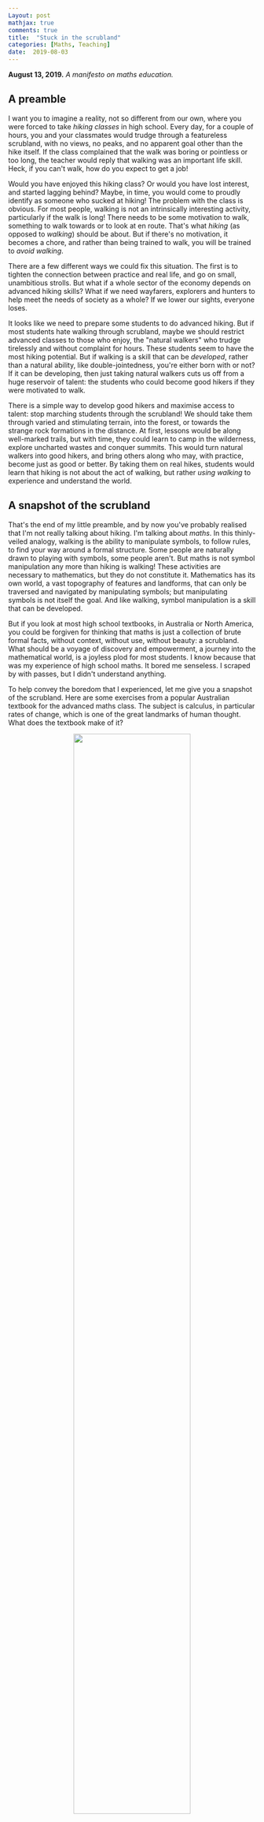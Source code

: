 ```yaml
---
Layout: post
mathjax: true
comments: true
title:  "Stuck in the scrubland"
categories: [Maths, Teaching]
date:  2019-08-03
---
```


**August 13, 2019.** *A manifesto on maths education.*

## A preamble

I want you to imagine a reality, not so different from our own, where
you were forced to take *hiking classes* in high school.
Every day, for a couple of hours, you and your classmates would trudge
through a featureless scrubland, with no views, no
peaks, and no apparent goal other than the hike itself.
If the class complained that the walk was boring or pointless or too long, the
teacher would reply that walking was an important life
skill.
Heck, if you can't walk, how do you expect to get a job!

Would you have enjoyed this hiking class?
Or would you have lost interest, and started lagging behind?
Maybe, in time, you would come to proudly identify as someone who
sucked at hiking!
The problem with the class is obvious.
For most people, walking is not an intrinsically interesting
activity, particularly if the walk is long!
There needs to be some motivation to walk, something to walk towards
or to look at en route.
That's what *hiking* (as opposed to *walking*) should be about.
But if there's no motivation, it becomes a chore, and rather than being trained to
walk, you will be trained to *avoid walking*.

There are a few different ways we could fix this situation.
The first is to tighten the connection between practice and real life,
and go on small, unambitious strolls.
But what if a whole sector of the economy
depends on advanced hiking skills?
What if we need wayfarers, explorers and hunters to help meet the
needs of society as a whole?
If we lower our sights, everyone loses.

It looks like we need to prepare some students to do advanced hiking.
But if most students hate walking through scrubland, maybe we should
restrict advanced classes to those who enjoy, the "natural walkers"
who trudge tirelessly and without complaint for hours.
These students seem to have the most hiking potential.
But if walking is a skill that can be *developed*, rather than a
natural ability, like double-jointedness, you're either born with or not?
If it can be developing, then just taking natural walkers cuts us off
from a huge reservoir of talent: the students who could become good
hikers if they were motivated to walk.

There is a simple way to develop good hikers and maximise access to
talent: stop marching students through the scrubland!
We should take them through varied and stimulating terrain, into the
forest, or towards
the strange rock formations in the distance.
At first, lessons would be along well-marked trails, but with time,
they could learn to camp in the wilderness, explore uncharted wastes
and conquer summits.
This would turn natural walkers into good hikers, and bring others
along who may, with practice, become just as good or better.
By taking them on real hikes, students would learn that hiking is not
about the act of walking, but rather *using walking* to experience and
understand the world.

## A snapshot of the scrubland

That's the end of my little preamble, and by now you've probably realised
that I'm not really talking about hiking. I'm
talking about *maths*.
In this thinly-veiled analogy, walking is the ability to manipulate
symbols, to follow rules, to find your way around a formal structure.
Some people are naturally drawn to playing with symbols, some people
aren't.
But maths is not symbol manipulation any more than hiking is walking!
These activities are necessary to mathematics, but they do not
constitute it.
Mathematics has its own world, a vast topography of features and
landforms, that can only be traversed and navigated by manipulating
symbols; but manipulating symbols is not itself the goal.
And like walking, symbol manipulation is a skill that can be developed.

But if you look at most high school textbooks, in Australia or North
America, you could be forgiven for thinking that maths is just a
collection of brute formal facts, without context,
without use, without beauty: a scrubland.
What should be a voyage of discovery and empowerment, a journey into
the mathematical world, is a joyless plod for most students.
I know because that was my experience of high school maths.
It bored me senseless.
I scraped by with passes, but I didn't understand anything.

To help convey the boredom that I experienced, let me give you a snapshot of the scrubland.
Here are some exercises from a popular Australian textbook for the
advanced maths class.
The subject is calculus, in particular rates of change, which is one of the great landmarks of human thought.
What does the textbook make of it?

<figure>
    <div style="text-align:center"><img src ="/images/posts/specialist1.png"
    width="75%" />
		    <figcaption><i>Calculus "shrubbified".</i></figcaption>
	</div>
	</figure>

We're finding... rates of change of ... some functions, I guess.
Why am I doing this again?
I mean, what is inverse sine when it finished work?
Could I get a beer with it?
I may as well be looking at a barcode!
That's how indistinguishable and dull these questions are.
They fill me, and I hope you, with existential horror.
This is what I mean by the scrubland.
There are no landmarks, nothing for the eye to latch onto, just an
endless plain of withered, ankle-height shrubs.
It's perversely impressive, in a way, how these textbooks take a
milestone of Western civilisation and "shrubbify" it.

## The role of beauty

Perhaps I'm being unfair; conventional wisdom states that students
need to master basic skills by drill before they can move on to more
interesting tasks.
They need to learn to walk before they can hike a mountain trail!
This sounds reasonable, and I'll come back to drill below, but one can
ask: what are the landmarks they're meant to hike towards, now that
they differentiate inverse sine with their eyes closed?

There are two different paths heading into the
mathematical landscape.
The first path is *pure* mathematics.
This is the realm of abstraction, of generalisation, of
proof, and most importantly, beauty.
Aesthetic considerations are famously important to pure mathematicians.
The philosopher Bertrand Russell said that pure maths had a "beauty cold
and austere, like that of sculpture", and was "capable of a stern
perfection such as only the greatest art can show".
Along similar lines, the English mathematician G. H. Hardy said
"beauty is the first test: there is no permanent place in the world
for ugly mathematics."

Sound like any high school maths class you ever took?
It's almost as if people knew about the Hardy quote, but it got it
backwards: there seems to be no permanent place in the classroom for
beautiful mathematics.
Let me show you what passes for pure mathematics in the advanced
textbook I'm picking on:

<figure>
    <div style="text-align:center"><img src ="/images/posts/specialist2.png"
    width="75%" />
		    <figcaption><i>Painting shrubs blue.</i></figcaption>
	</div>
	</figure>

These look different, until you notice they are the *same* questions as
before, but with letters instead of numbers.
There is nothing beautiful or deep here, just the same manipulations
in disguise!
It is the wrong sort of generalisation.
The shrubs may be painted blue, but they are still shrubs.

Instead of dressing up shrubs, we should find a mountain to scale.
In pure mathematics, mountains are things like theorems (important
proven results), conjectures (important unproven results), and
important examples.
"Important", here, can mean a variety of things, but as Hardy and
Russell suggest, *beauty* is one of the principal criteria.
Some mountains can only be scaled by professionals.
But we don't need to scale the mountain to appreciate and get a
flavour of important results; we can find a nearby hill with a gentler slope and
a partial view of the summit.

#### Example: the mean value theorem

Let's do an example to see what this could look like in practice.
Our mountain will be the *mean value theorem*, an important result
about derivatives.
Instead of scaling the mountain and giving a fully rigorous proof, we
will content ourselves with a good prospect from much lower elevations.

Suppose we have some function $f(x)$ defined for $a \leq x \leq b$.
This is pictured on the Cartesian plane below.

<figure>
    <div style="text-align:center"><img src ="/images/posts/mvt1.png"
    width="60%" />
		    <figcaption><i>Graphing a function $f(x)$ for $a \leq x
    \leq b$.</i></figcaption>
	</div>
	</figure>

Now draw a line between the endpoints of the graph.

<figure>
    <div style="text-align:center"><img src ="/images/posts/mvt2.png"
    width="60%" />
		    <figcaption><i>Drawing a line (purple) between the endpoints
    of the graph.</i></figcaption>
	</div>
	</figure>

What happens if we shift the purple line (without tilting) up or down?
In this example, there are two shifts where the line *just touches* (is tangent to)
the curve.

<figure>
    <div style="text-align:center"><img src ="/images/posts/mvt3v2.png"
    width="60%" />
		    <figcaption><i>There are two points at which the line just
    touches the curve.</i></figcaption>
	</div>
	</figure>

Is it possible to draw a different graph so the purple line is tangent
at *one* point?
If you give students some time to experiment, they should find
examples like the following:

<figure>
    <div style="text-align:center"><img src ="/images/posts/mvt4.png"
    width="60%" />
		    <figcaption><i>An example where the purple line is tangent
    at a single point.</i></figcaption>
	</div>
	</figure>

What about *no points* where the graphs are tangent?
With some time to play around, students should come to doubt that such
curves exist.
How can they prove it?
One approach lies in the definition of "just touching".
Imagine zooming in infinitely close to the point of tangency, so the blue curve becomes
straight (more or less what we mean by the derivative).
You can convince students that the blue and purple lines
must have the *same slope* at this point of intersection.
If they had different slopes, they would cross each other rather than
being tangent!

<figure>
    <div style="text-align:center"><img src ="/images/posts/mvt5.png"
    width="35%" />
		    <figcaption><i>At infinite magnification, the purple and
    blue lines must coincide.</i></figcaption>
	</div>
</figure>

This suggests a visual proof, which students could discover for
themselves with judicious guidance.
First of all, some of the blue curve should lie above the purple line, or below the
purple line, otherwise it *is* the purple line and we are done.
If it lies below, for instance, move the purple line down until it
can't go further without touching the blue curve at all.
If the purple line wasn't tangent to the blue, the blue would cross
*through* the purple and we could continue moving it down.
So it has to just touch at that point!

<figure>
    <div style="text-align:center"><img src ="/images/posts/mvt6.png"
    width="65%" />
		    <figcaption><i>A visual "proof"/algorithm to find where
    the purple line is tangent to the blue curve.</i></figcaption>
	</div>
	</figure>

Since the purple line is straight, we can easily calculate
its slope:

$$
\text{slope} = \frac{\text{rise}}{\text{run}} = \frac{f(b)-f(a)}{b-a}.
$$

We have just heuristically proved the mean value theorem.
For a function $f(x)$ on $a\leq x \leq b$, there is a point $c$ where
the derivative equals the "mean" slope between its endpoints:

$$
f'(c) = \frac{f(b)-f(a)}{b-a}.
$$

Another nice feature of our proof is that (combined with root-finding
methods) it suggests an algorithm for finding the point $c$.

This is a beautiful result, which is within the means of ordinary
students to discover for themselves with some judicious guidance.
It illustrates some basic principles of mathematical reasoning ---
play, building intuition from examples, induction from the specific to
the general, posing and answering questions.
The proof appears as a sort of *mechanism* which takes any input and
guarantees a tangency point as output.
(The idea that a proof treats an *infinite* number of examples is, I
think, a good way to introduce it in these contexts.)

#### Useful landmarks

A second type of landmark is 

## The role of the teacher

Adroit guide

## Do we need scrubland?

## The research

## References

## Extra

Sure, you can't hike without walking, and you need plenty of practice
if you want to become a good hiker.
The best way to bring students along is to provide motivation, to
provide interest, and to empower them.

Hopefully, by now you've realised this is a thinly veiled analogy for
maths class.
For so many students, it feels like a pointless trudge through a
landscape without interest, without life, which is stuck in the
scrubland, with a guide who can't explain where they're going or why
they're doing it.
I know because that was my experience in high school.

Of course, this is a thinly veiled analogy to high school maths class.
Doing maths, by itself, for itself, is not intrinsically interesting
to most people.
Just like walking, it can get boring quickly.
And hours of math drill, every day, every week, for years, seems like
overkill to develop basic numeracy.
When was the last time you used the quadratic formula on your tax
return?
Or trigonometry to assess the merits of a lease-purchase scheme?
My point is not that trigonometry or the quadratic formula are
useless, but that the stated aim of basic numeracy doesn't match what
we teach in the curriculum.
Clearly, there's some other value system at play.

<span style="padding-left: 20px; display:block">
The eye is the best of artists.
</span>

<div style="text-align: right"><i> Ralph Waldo Emerson</i> </div>

The teacher is going to find it hard to justify.

We would have less carbon dioxide in the air, and perhaps our
culture would be less frantic, less shallow, and more curious.
But if we wanted more people to walk, hiking class

Let's say the teacher is an avid hiker.
Why do they like hiking?
Maybe it's the chance to commune with nature, or to get away from the
bustle of every life.
Perhaps it's the lure of exploration, or the call of that mountain
summit in the distance.
Whatever it is, when a students asks: why are we doing this?

And the students could legitimately object that in the future, I'm just
going to be walking from my house to the my car.
Why do I need to spend hours doing this each week?
Heck, I'm going to avoid jobs that require a lot of walking.

They plan to walk from the house to the car, and from the car to work,
and maybe take the dog around the block every now and again.
A job that requires hours of walking? No thank you!

Without the longer classes, schools
will not produce walkers of the calibre needed to fill those
roles. There are good economic reasons, in this case, to provide
students with opportunities to develop advanced hiking skills.

There may also be benefits to a society where more people hike for
fun. For instance, it would reduce carbon emissions, and might make
for a less frantic, more contemplative culture. This involves some
value judgements, but teachers and curricular authorities are in the
position to make this, and make similar judgements when they put
Shakespeare on the syllabus.

We need to change hiking classes so that walks go through interesting
terrain, from meadows to swamps and valleys to forests; at first, along the comfortable and well-trodden routes. But
by degrees, they should conquer summits, explore uncharted wastes, and
camp in the wilderness.
At the end of the day, hiking is not about the act of walking, but a
way to experience the world. The walking is a means to this end. And
the class will remain a dead letter, pure trudgery, until it gets out
of the scrubland and owns its purpose.

Would you blame most students for losing interest and lagging behind,
and later identifying as people who hated hiking?
Of course not!

Unless they are taught to love hiking, they'll have no thought of
walking for hours every day.
Not to mention if it becomes a joyless chore, in which case they'll do
everything they can to avoid it!

Perhaps, also, there are general cultural benefits when everyone
enjoys hiking, for instance, a higher level of average physical fitness, or a
closer connection to nature.

That makes it easier to motivate the whole enterprise, and less likely
to lead to resentment.

Not everywhere can be reached by car.

These natural walkers trudge without complaint, they have stamina,
they have grit.
But sometimes they trudge without purpose, almost too willing to
follow the path, or the teacher, gazing contentedly at their own feet.
These people may make the best hikers, who knows?
But it is more credible that people

At the end of the day, hiking is not about the act of walking itself,
which can be pure drudgery, but rather, to use walking as a way of experiencing
the world.

Perambulatory parable

And these hiking classes will remain a dead letter until they get out
of the scrubland and own their purpose.


Do we really expect them to become devotees of the deductive method
after fifteen theorems abut triangles?
Of course, there will be people who naturally love Euclid.
But proving facts about plane figures leaves most of us cold.

which is all about
playing with formal structures and discovering their
properties

skill, and you needed it to get by as an adult.

The first is to lower our ambitions and go on short walks.
The connection between practice and real life is then clear, and less
likely to lead to resentment; the teacher can justify the whole
enterprise.

If we lower our sights, society as a whole could lose out.

Perhaps, then, we should restrict hiking classes to those who naturally enjoy
walking and don't mind the drudgery.

These people, one could reason, will obviously become the best hikers.
We can get them running laps through the scrubland and they'll love it!
But is it true that they'll become the best hikers?

be great hikers, if only they developed the walking skills.

Really, we should *make things interesting*, and let the students
decide for themselves whether they want to hike.
This is the solution the astute reader will have guessed immediately.

into valleys and up mountains, at dawn and sunset when the prospects are good.

They would learn that, at the end of the day, hiking was not about the
act of walking, but rather, using walking to
experience the world.

into valleys and
up mountains, through meadows, swamps and forests.
,
while students found their feet

What if, by restricting our attention to natural walkers, we
miss out on a huge pool of talent, namely those with the potential to
be great hikers if they practice walking?

For most people, this is not an intrisically interesting activity.
In fact, it's particularly boring for mathematicians!
This is because maths is not walking; it's hiking.
It's a way of encountering and understanding and exploring the world
using formal systems.
But maths curricula, at least in Australia and North
America, insist on marching students through the scrubland.

Both of these solutions are unsatisfying because the answer is obvious.

past swamps and
meadows, into forests, along streams and canyons.

This would not only turn natural walkers into good hikers, but
identify others with hiking talent who need more motivation.

The greatest success, in this new paradigm, would be the moment a
student realised that hiking was not about walking, but rather, using
walking to experience and understand the world.

I'm going to pick on an Australian textbook for the most advanced high
school subject.
But, in its defense, all of the textbooks are like this.

But this all depends on whether walking is a skill that can be developed.
If so, then by focusing on natural walkers, we lose access to a huge
pool of talent, namely those with the potential to be great hikers
if only they had the motivation to walk.

The scrubland is an empty philosophy.
We are best served, as individuals and as a society, by showing
students that hiking is not about walking, but rather, using
walking to experience and understand the world.

Walking takes you to interesting places, if you do some planning and
follow your nose.

We should take them through varied and stimulating terrain, into
forests, along streams, down canyons, and up slopes.


Perhaps, then, we should focus on training *natural walkers*
those who walk tirelessly and without complaint through the scrubland.

But maths curricula, at least in Australia and North
America, insist on marching students through the scrubland, turning

These are repetitive, mindless, plug-and-chug problems, and students are
forced to do hundreds of them.

I don't know about you, but these problems fill me with existential horror.
Why do I care about the derivative of $\sin^{-1}(5x/4)$?
Let alone its second derivative?
What is this for?
Why am I doing any of this?
Why am I even here?
This is what I mean by the scrubland.
There are no landmarks, nothing for the eye to latch onto, just an
endless plain of withered, ankle-height shrubs.

Maybe there are some landmarks in the distance after all, once we get past
the dead shrubs.
What could they look like?

hike into the foothills, armed
only with a compass and a sense of adventure.

There are two directions we could go, which reflect the structure of
mathematics itself.

Perhaps we should show our students some beautiful mathematics.
In my analogy, this could a mountain peak with a particularly glorious view of sunrise.
You need to be a good walker to get there, and the trail may wind
through some shrubby foothills.
More generally, pure mathematicians are like Indiana Jones, venturing
into trackless realms and finding objects of great beauty, before,
almost as an afterthought, bringing them back to civilisation.
This is an activity we should be modelling and advertising and making accessible.


But this is not what happens.
Here's an example of what passes for pure mathematics in our "advanced" textbook:

This is more scrubland, but the shrubs are coloured differently.
There is nothing beautiful about these results, nothing surprising.
They are presented as brute formal facts, with no aesthetic value.

These sort of look like the other problems; in fact, I have a sneaking
suspicion that they are *exactly* the same, but they've replaced numbers with
letters.
These are just shrubs of a different color.

Once again, there is some conventional wisdom at work here.
Students find proofs hard.
If you've ever tried to teach Euclid at a high school level, as many
countries do, you might have noticed this.
You feel like a dentist.
But I don't think it's because proofs are inherently difficult.
Rather, I think it's because throwing Euclid at them, without any
preparation, is a terrible idea.
Most people are not excited by sundry factoids about triangles.
It's a steep learning curve if you don't care about what's at the top
of the hill.

So we need to teach proofs better.
We need to use examples which pique student interest, and teach them
how to reason mathematically step by step.
Start with examples, visual proofs, intuition pumps, heuristics, and
judiciously cut corners.
If you start with Euclid's axioms, that's probably where the student's
relationship with the deductive method is going to end.

We don't usually need to scale the mountain to appreciate some of what
makes these things beautiful.
If the mountain is too steep, find a nearby hill with a gentler slope
and a partial view of the summit.

you could either tell the students, or
let them discover (with some prompting) for themselves.
